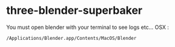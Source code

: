 # three-blender-superbaker

You must open blender with your terminal to see logs etc...
OSX :
```bash
/Applications/Blender.app/Contents/MacOS/Blender
```

